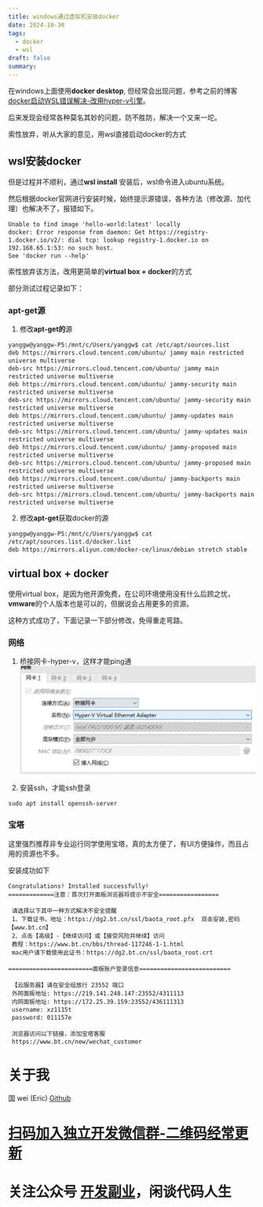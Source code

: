 ```yaml
---
title: windows通过虚拟机安装docker
date: 2024-10-30
tags:
  - docker
  - wsl
draft: false
summary:
---
```


在windows上面使用**docker desktop**, 但经常会出现问题，参考之前的博客[docker启动WSL错误解决-改用hyper-v引擎](../../8/29/qi-dong-cuo-wu-jie-jue.md)。

后来发现会经常各种莫名其妙的问题，防不胜防，解决一个又来一坨。

索性放弃，听从大家的意见，用wsl直接启动docker的方式

## wsl安装docker

但是过程并不顺利，通过**wsl install** 安装后，wsl命令进入ubuntu系统。

然后根据docker官网进行安装时候，始终提示源错误，各种方法（修改源、加代理）也解决不了，报错如下。
```shell
Unable to find image 'hello-world:latest' locally
docker: Error response from daemon: Get https://registry-1.docker.io/v2/: dial tcp: lookup registry-1.docker.io on 192.168.65.1:53: no such host.
See 'docker run --help'
```

索性放弃该方法，改用更简单的**virtual box + docker**的方式

部分测试过程记录如下：
### apt-get源

1. 修改**apt-get的**源

```Shell
yanggw@yanggw-P5:/mnt/c/Users/yanggw$ cat /etc/apt/sources.list
deb https://mirrors.cloud.tencent.com/ubuntu/ jammy main restricted universe multiverse
deb-src https://mirrors.cloud.tencent.com/ubuntu/ jammy main restricted universe multiverse
deb https://mirrors.cloud.tencent.com/ubuntu/ jammy-security main restricted universe multiverse
deb-src https://mirrors.cloud.tencent.com/ubuntu/ jammy-security main restricted universe multiverse
deb https://mirrors.cloud.tencent.com/ubuntu/ jammy-updates main restricted universe multiverse
deb-src https://mirrors.cloud.tencent.com/ubuntu/ jammy-updates main restricted universe multiverse
deb https://mirrors.cloud.tencent.com/ubuntu/ jammy-proposed main restricted universe multiverse
deb-src https://mirrors.cloud.tencent.com/ubuntu/ jammy-proposed main restricted universe multiverse
deb https://mirrors.cloud.tencent.com/ubuntu/ jammy-backports main restricted universe multiverse
deb-src https://mirrors.cloud.tencent.com/ubuntu/ jammy-backports main restricted universe multiverse
```

2. 修改**apt-get**获取docker的源

```Shell
yanggw@yanggw-P5:/mnt/c/Users/yanggw$ cat /etc/apt/sources.list.d/docker.list
deb https://mirrors.aliyun.com/docker-ce/linux/debian stretch stable
```

## virtual box + docker

使用virtual box，是因为他开源免费，在公司环境使用没有什么后顾之忧，**vmware**的个人版本也是可以的，但据说会占用更多的资源。

这种方式成功了，下面记录一下部分修改，免得重走弯路。

  

### 网络

1. 桥接网卡-hyper-v，这样才能ping通
![](Pasted%20image%2020241104143734.png)

  

2. 安装ssh，才能ssh登录

```Shell
sudo apt install openssh-server
```

  

### 宝塔
这里强烈推荐非专业运行同学使用宝塔，真的太方便了，有UI方便操作，而且占用的资源也不多。
  
安装成功如下
```Shell
Congratulations! Installed successfully!
=============注意：首次打开面板浏览器将提示不安全=================

 请选择以下其中一种方式解决不安全提醒
 1、下载证书，地址：https://dg2.bt.cn/ssl/baota_root.pfx  双击安装,密码【www.bt.cn】
 2、点击【高级】-【继续访问】或【接受风险并继续】访问
 教程：https://www.bt.cn/bbs/thread-117246-1-1.html
 mac用户请下载使用此证书：https://dg2.bt.cn/ssl/baota_root.crt

========================面板账户登录信息==========================

 【云服务器】请在安全组放行 23552 端口
 外网面板地址: https://219.141.248.147:23552/4311113
 内网面板地址: https://172.25.39.159:23552/436111313
 username: xz1115t
 password: 011157e

 浏览器访问以下链接，添加宝塔客服
 https://www.bt.cn/new/wechat_customer
```






# 关于我
国 wei (Eric)
[Github](https://github.com/ygweric)

# [扫码加入独立开发微信群-二维码经常更新](https://raw.githubusercontent.com/ygweric/ygweric.github.io/main/assets/qr-schedule-update/indenpendent_dev.png)

# 关注公众号 [开发副业](https://github.com/ygweric/ygweric.github.io/blob/main/assets/jinjing/wx_office_account_qr.png?raw=true)，闲谈代码人生
